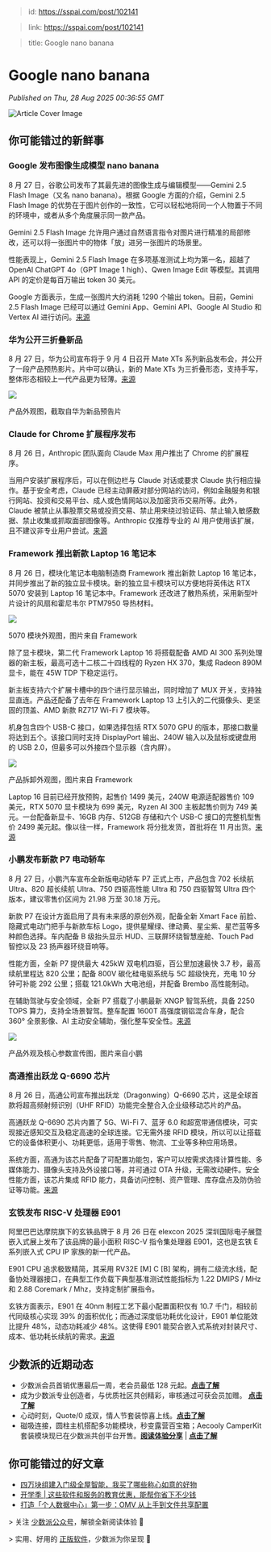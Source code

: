 > id: https://sspai.com/post/102141

> link: https://sspai.com/post/102141

> title: Google nano banana

# Google nano banana
_Published on Thu, 28 Aug 2025 00:36:55 GMT_

![Article Cover Image](https://cdnfile.sspai.com/28/08/2025/article/d5fea981-62b8-559a-13c7-9753d26a780b.jpeg)  

你可能错过的新鲜事
---------

### Google 发布图像生成模型 nano banana

8 月 27 日，谷歌公司发布了其最先进的图像生成与编辑模型——Gemini 2.5 Flash Image（又名 nano banana）。根据 Google 方面的介绍，Gemini 2.5 Flash Image 的优势在于图片创作的一致性，它可以轻松地将同一个人物置于不同的环境中，或者从多个角度展示同一款产品。

Gemini 2.5 Flash Image 允许用户通过自然语言指令对图片进行精准的局部修改，还可以将一张图片中的物体「放」进另一张图片的场景里。

性能表现上，Gemini 2.5 Flash Image 在多项基准测试上均为第一名，超越了 OpenAI ChatGPT 4o（GPT Image 1 high）、Qwen Image Edit 等模型。其调用 API 的定价是每百万输出 token 30 美元。

Google 方面表示，生成一张图片大约消耗 1290 个输出 token。目前，Gemini 2.5 Flash Image 已经可以通过 Gemini App、Gemini API、Google AI Studio 和 Vertex AI 进行访问。[来源](https://www.oschina.net/news_beta/368669)

### 华为公开三折叠新品

8 月 27 日，华为公司宣布将于 9 月 4 日召开 Mate XTs 系列新品发布会，并公开了一段产品预热影片。片中可以确认，新的 Mate XTs 为三折叠形态，支持手写，整体形态相较上一代产品更为轻薄。[来源](https://weibo.com/1100856704/Q1KUtckw3)

![](https://cdnfile.sspai.com/2025/08/28/54d8d470174164931b3cd99f4aa3108e.png?imageView2/2/w/1120/q/90/interlace/1/ignore-error/1/format/webp)

产品外观图，截取自华为新品预告片

### Claude for Chrome 扩展程序发布

8 月 26 日，Anthropic 团队面向 Claude Max 用户推出了 Chrome 的扩展程序。

当用户安装扩展程序后，可以在侧边栏与 Claude 对话或要求 Claude 执行相应操作。基于安全考虑，Claude 已经主动屏蔽对部分网站的访问，例如金融服务和银行网站、投资和交易平台、成人或色情网站以及加密货币交易所等。此外，Claude 被禁止从事股票交易或投资交易、禁止用来绕过验证码、禁止输入敏感数据、禁止收集或抓取面部图像等。Anthropic 仅推荐专业的 AI 用户使用该扩展，且不建议非专业用户尝试。[来源](https://www.landiannews.com/archives/110398.html)

### Framework 推出新款 Laptop 16 笔记本

8 月 26 日，模块化笔记本电脑制造商 Framework 推出新款 Laptop 16 笔记本，并同步推出了新的独立显卡模块。新的独立显卡模块可以方便地将英伟达 RTX 5070 安装到 Laptop 16 笔记本中。Framework 还改进了散热系统，采用新型叶片设计的风扇和霍尼韦尔 PTM7950 导热材料。

![](https://cdnfile.sspai.com/2025/08/28/article/51954c14a3cf03c2a0e97c87c3b1c6e0.jpeg?imageView2/2/w/1120/q/90/interlace/1/ignore-error/1/format/webp)

5070 模块外观图，图片来自 Framework

除了显卡模块，第二代 Framework Laptop 16 将搭载配备 AMD AI 300 系列处理器的新主板，最高可选十二核二十四线程的 Ryzen HX 370，集成 Radeon 890M 显卡，能在 45W TDP 下稳定运行。

新主板支持六个扩展卡槽中的四个进行显示输出，同时增加了 MUX 开关，支持独显直连。产品还配备了去年在 Framework Laptop 13 上引入的二代摄像头、更坚固的顶盖、AMD 新款 RZ717 Wi-Fi 7 模块等。

机身包含四个 USB-C 接口，如果选择包括 RTX 5070 GPU 的版本，那接口数量将达到五个。该接口同时支持 DisplayPort 输出、240W 输入以及鼠标或键盘用的 USB 2.0，但最多可以外接四个显示器（含内屏）。

![](https://cdnfile.sspai.com/2025/08/28/article/6a791b5e395e8842b2cf32b9e30107fc.jpeg?imageView2/2/w/1120/q/90/interlace/1/ignore-error/1/format/webp)

产品拆卸外观图，图片来自 Framework

Laptop 16 目前已经开放预购，起售价 1499 美元，240W 电源适配器售价 109 美元，RTX 5070 显卡模块为 699 美元，Ryzen AI 300 主板起售价则为 749 美元。一台配备新显卡、16GB 内存、512GB 存储和六个 USB-C 接口的完整机型售价 2499 美元起。像以往一样，Framework 将分批发货，首批将在 11 月出货。[来源](https://m.ithome.com/html/878260.htm)

### 小鹏发布新款 P7 电动轿车

8 月 27 日，小鹏汽车宣布全新版电动轿车 P7 正式上市，产品包含 702 长续航 Ultra、820 超长续航 Ultra、750 四驱高性能 Ultra 和 750 四驱智驾 Ultra 四个版本，建议零售价区间为 21.98 万至 30.18 万元。

新款 P7 在设计方面启用了具有未来感的原创外观，配备全新 Xmart Face 前脸、隐藏式电动门把手与新款车标 Logo，提供星耀绿、律动黄、星尘紫、星芒蓝等多种颜色选择。车内配备 B 级抬头显示 HUD、三联屏环绕智慧座舱、Touch Pad 智控以及 23 扬声器环绕音响等。

性能方面，全新 P7 提供最大 425kW 双电机四驱，百公里加速最快 3.7 秒，最高续航里程达 820 公里；配备 800V 碳化硅电驱系统与 5C 超级快充，充电 10 分钟可补能 292 公里；搭载 121.0kWh 大电池组，并配备 Brembo 高性能制动。

在辅助驾驶与安全领域，全新 P7 搭载了小鹏最新 XNGP 智驾系统，具备 2250 TOPS 算力，支持全场景智驾。整车配置 1600T 高强度钢铝混合车身，配合 360° 全景影像、AI 主动安全辅助，强化整车安全性。[来源](https://weibo.com/5710264970)

![](https://cdnfile.sspai.com/2025/08/28/article/e5b825f5e0e99b8cd76e51c3cc1825f1.jpeg?imageView2/2/w/1120/q/90/interlace/1/ignore-error/1/format/webp)

产品外观及核心参数宣传图，图片来自小鹏

### 高通推出跃龙 Q-6690 芯片

8 月 26 日，高通公司宣布推出跃龙（Dragonwing）Q-6690 芯片，这是全球首款将超高频射频识别（UHF RFID）功能完全整合入企业级移动芯片的产品。

高通跃龙 Q-6690 芯片内置了 5G、Wi-Fi 7、蓝牙 6.0 和超宽带通信模块，可实现接近感知交互及稳定高速的全球连接。它无需外接 RFID 模块，所以可以让搭载它的设备体积更小、功耗更低，适用于零售、物流、工业等多种应用场景。

系统方面，高通为该芯片配备了可配置功能包，客户可以按需求选择计算性能、多媒体能力、摄像头支持及外设接口等，并可通过 OTA 升级，无需改动硬件。安全性能方面，该芯片集成 RFID 能力，具备访问控制、资产管理、库存盘点及防伪验证等功能。[来源](https://m.ithome.com/html/878259.htm)

### 玄铁发布 RISC-V 处理器 E901

阿里巴巴达摩院旗下的玄铁品牌于 8 月 26 日在 elexcon 2025 深圳国际电子展暨嵌入式展上发布了该品牌的最小面积 RISC-V 指令集处理器 E901，这也是玄铁 E 系列嵌入式 CPU IP 家族的新一代产品。

E901 CPU 追求极致精简，其采用 RV32E \[M\] C \[B\] 架构，拥有二级流水线，配备协处理器接口，在典型工作负载下典型基准测试性能指标为 1.22 DMIPS / MHz 和 2.88 Coremark / Mhz，支持定制扩展指令。

玄铁方面表示，E901 在 40nm 制程工艺下最小配置面积仅有 10.7 千门，相较前代同级核心实现 39% 的面积优化；而通过深度低功耗优化设计，E901 单位能效比提升 48%，动态功耗减少 48%。这使得 E901 能契合嵌入式系统对封装尺寸、成本、低功耗长续航的需求。[来源](https://m.ithome.com/html/878332.htm)

少数派的近期动态
--------

-   少数派会员首销优惠最后一周，老会员最低 128 元起。[**点击了解**](https://sspai.com/post/101440)
-   成为少数派专业创造者，与优质社区共创精彩，审核通过可获会员加赠。 [**点击了解**](https://sspai.com/page/verified/)
-   心动时刻，Quote/0 成双，情人节套装惊喜上线。[**点击了解**](https://sspai.com/create/quote0)
-   磁吸连接，圆柱主机搭配多功能模块，秒变露营百宝箱；Aecooly CamperKit 套装模块现已在少数派共创平台开售。[**阅读体验分享**](https://sspai.com/post/101237) | [**点击了解**](https://sspai.com/product/61)

你可能错过的好文章
---------

-   [四万块组建入门级全屋智能，我买了哪些称心如意的好物](https://sspai.com/post/101818)
-   [开学季 | 这些软件和服务的教育优惠，能帮你省下不少钱](https://sspai.com/post/68227)
-   [打造「个人数据中心」第一步：OMV 从上手到文件共享配置](https://sspai.com/post/100313)

\> 关注 [少数派公众号](https://sspai.com/s/J71e)，解锁全新阅读体验 📰

\> 实用、好用的 [正版软件](https://sspai.com/mall)，少数派为你呈现 🚀
